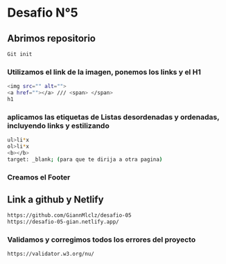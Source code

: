 # Desafio N°5

## Abrimos repositorio

```sh
Git init
```

### Utilizamos el link de la imagen, ponemos los links y el H1

```sh
<img src="" alt="">
<a href=""></a> /// <span> </span>
h1
```

### aplicamos las etiquetas de Listas desordenadas y ordenadas, incluyendo links y estilizando

```sh
ul>li*x
ol>li*x
<b></b>
target: _blank; (para que te dirija a otra pagina)
```

### Creamos el Footer

## Link a github y Netlify

```sh
https://github.com/GiannMlclz/desafio-05
https://desafio-05-gian.netlify.app/
```
### Validamos y corregimos todos los errores del proyecto

```sh
https://validator.w3.org/nu/
```

